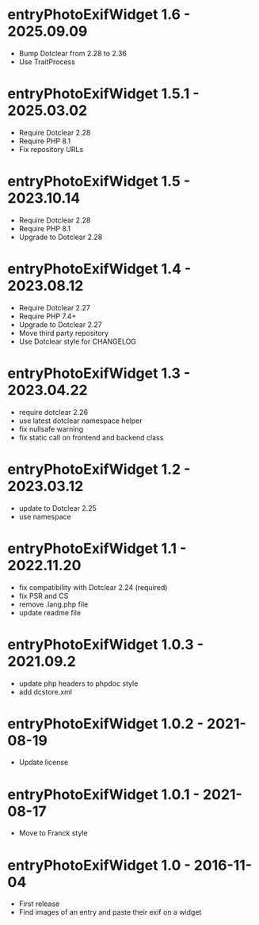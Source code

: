 entryPhotoExifWidget 1.6 - 2025.09.09
===========================================================
* Bump Dotclear from 2.28 to 2.36
* Use TraitProcess

entryPhotoExifWidget 1.5.1 - 2025.03.02
===========================================================
* Require Dotclear 2.28
* Require PHP 8.1
* Fix repository URLs

entryPhotoExifWidget 1.5 - 2023.10.14
===========================================================
* Require Dotclear 2.28
* Require PHP 8.1
* Upgrade to Dotclear 2.28

entryPhotoExifWidget 1.4 - 2023.08.12
===========================================================
* Require Dotclear 2.27
* Require PHP 7.4+
* Upgrade to Dotclear 2.27
* Move third party repository
* Use Dotclear style for CHANGELOG

entryPhotoExifWidget 1.3 - 2023.04.22
===========================================================
* require dotclear 2.26
* use latest dotclear namespace helper
* fix nullsafe warning
* fix static call on frontend and backend class

entryPhotoExifWidget 1.2 - 2023.03.12
===========================================================
* update to Dotclear 2.25
* use namespace

entryPhotoExifWidget 1.1 - 2022.11.20
===========================================================
* fix compatibility with Dotclear 2.24 (required)
* fix PSR and CS
* remove .lang.php file
* update readme file

entryPhotoExifWidget 1.0.3 - 2021.09.2
===========================================================
* update php headers to phpdoc style
* add dcstore.xml

entryPhotoExifWidget 1.0.2 - 2021-08-19
===========================================================
* Update license 

entryPhotoExifWidget 1.0.1 - 2021-08-17
===========================================================
* Move to Franck style

entryPhotoExifWidget 1.0 - 2016-11-04
===========================================================
* First release
* Find images of an entry and paste their exif on a widget
